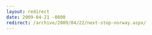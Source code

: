 ```yaml
---
layout: redirect
date: 2009-04-21 -0800
redirect: /archive/2009/04/22/next-stop-norway.aspx/
---
```

